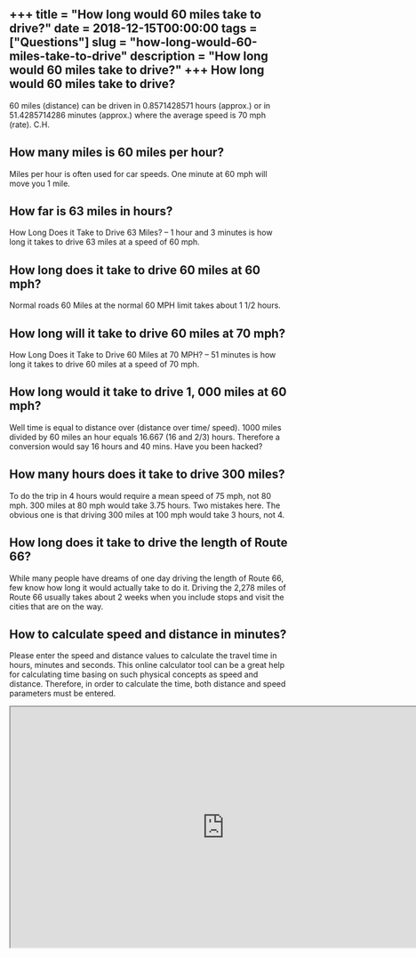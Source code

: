 +++
title = "How long would 60 miles take to drive?"
date = 2018-12-15T00:00:00
tags = ["Questions"]
slug = "how-long-would-60-miles-take-to-drive"
description = "How long would 60 miles take to drive?"
+++
How long would 60 miles take to drive?
--------------------------------------

60 miles (distance) can be driven in 0.8571428571 hours (approx.) or in 51.4285714286 minutes (approx.) where the average speed is 70 mph (rate). C.H.

How many miles is 60 miles per hour?
------------------------------------

Miles per hour is often used for car speeds. One minute at 60 mph will move you 1 mile.

How far is 63 miles in hours?
-----------------------------

How Long Does it Take to Drive 63 Miles? – 1 hour and 3 minutes is how long it takes to drive 63 miles at a speed of 60 mph.

How long does it take to drive 60 miles at 60 mph?
--------------------------------------------------

Normal roads 60 Miles at the normal 60 MPH limit takes about 1 1/2 hours.

How long will it take to drive 60 miles at 70 mph?
--------------------------------------------------

How Long Does it Take to Drive 60 Miles at 70 MPH? – 51 minutes is how long it takes to drive 60 miles at a speed of 70 mph.

How long would it take to drive 1, 000 miles at 60 mph?
-------------------------------------------------------

Well time is equal to distance over (distance over time/ speed). 1000 miles divided by 60 miles an hour equals 16.667 (16 and 2/3) hours. Therefore a conversion would say 16 hours and 40 mins. Have you been hacked?

How many hours does it take to drive 300 miles?
-----------------------------------------------

To do the trip in 4 hours would require a mean speed of 75 mph, not 80 mph. 300 miles at 80 mph would take 3.75 hours. Two mistakes here. The obvious one is that driving 300 miles at 100 mph would take 3 hours, not 4.

How long does it take to drive the length of Route 66?
------------------------------------------------------

While many people have dreams of one day driving the length of Route 66, few know how long it would actually take to do it. Driving the 2,278 miles of Route 66 usually takes about 2 weeks when you include stops and visit the cities that are on the way.

How to calculate speed and distance in minutes?
-----------------------------------------------

Please enter the speed and distance values to calculate the travel time in hours, minutes and seconds. This online calculator tool can be a great help for calculating time basing on such physical concepts as speed and distance. Therefore, in order to calculate the time, both distance and speed parameters must be entered.

<iframe allow="accelerometer; autoplay; clipboard-write; encrypted-media; gyroscope; picture-in-picture" allowfullscreen="" class="__youtube_prefs__  epyt-is-override  no-lazyload" data-no-lazy="1" data-origheight="433" data-origwidth="770" data-skipgform_ajax_framebjll="" height="433" id="_ytid_64016" loading="lazy" src="https://www.youtube.com/embed/tOFJpsDmKvU?enablejsapi=1&autoplay=0&cc_load_policy=0&cc_lang_pref=&iv_load_policy=1&loop=0&modestbranding=0&rel=1&fs=1&playsinline=0&autohide=2&theme=dark&color=red&controls=1&" title="YouTube player" width="770"></iframe>